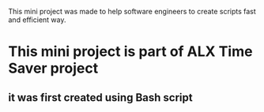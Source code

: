 This mini project was made to help software engineers to create scripts fast and efficient way.

# This mini project is part of ALX Time Saver project
## 	it was first created using Bash script
